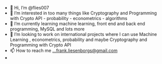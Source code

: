- 👋 Hi, I’m @flies007
- 👀 I’m interested in too many things like Cryptography and Programming with Crypto API - probability - econometrics - algorithms
- 🌱 I’m currently learning machine learning, front end and back end programming, MySQL and lots more
- 💞️ I’m looking to work on international projects where I can use Machine Learning , econometrics, probability and maybe Cryptography and Programming with Crypto API
- 📫 How to reach me ...frank.liesenborgs@gmail.com
- 

<!---
flies007/flies007 is a ✨ special ✨ repository because its `README.md` (this file) appears on your GitHub profile.
You can click the Preview link to take a look at your changes.
--->
